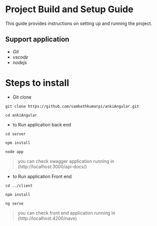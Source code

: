 # Project Build and Setup Guide

This guide provides instructions on setting up and running the project.

## Support application 
- _Git_
- _vscode_
- _nodejs_
  

# Steps to install

- Git clone 

```
git clone https://github.com/sambathkumarpi/ankiAngular.git
```

```
cd ankiAngular
```
- to Run application back end 

```
cd server
```
```
npm install
```
```
node app
```

> you can check swagger application running in (http://localhost:3000/api-docs/)


- to Run application Front end

```
cd ../client
```
```
npm install
```
```
ng serve
```

> you can check front end application running in (http://localhost:4200/nave)
